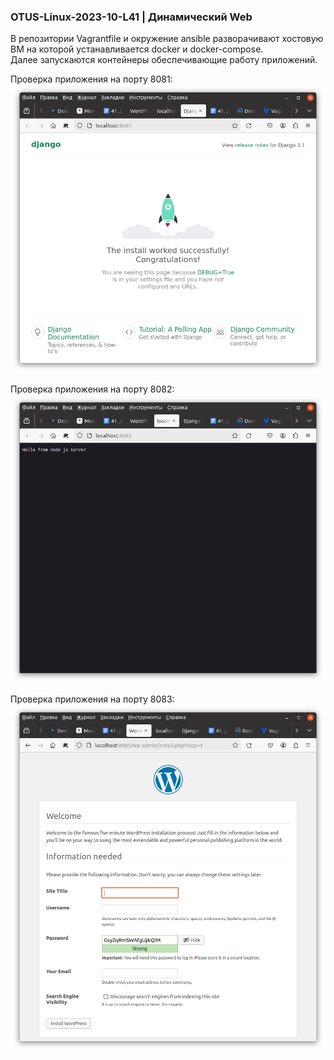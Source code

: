 ### OTUS-Linux-2023-10-L41 | Динамический Web

В репозитории Vagrantfile и окружение ansible разворачивают хостовую ВМ на которой устанавливается docker и docker-compose.<br>
Далее запускаются контейнеры обеспечивающие работу приложений.

Проверка приложения на порту 8081:
![Приложение на порту 8081](project/screens/8081.png)

Проверка приложения на порту 8082:
![Приложение на порту 8082](project/screens/8082.png)

Проверка приложения на порту 8083:
![Приложение на порту 8083](project/screens/8083.png)
